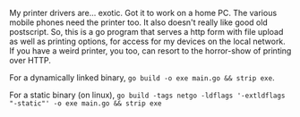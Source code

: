 My printer drivers are... exotic. Got it to work on a home PC. The various mobile phones need the printer too. It also doesn't really like good old postscript. So, this is a go program that serves a http form with file upload as well as printing options, for access for my devices on the local network. If you have a weird printer, you too, can resort to the horror-show of printing over HTTP.

For a dynamically linked binary, `go build -o exe main.go && strip exe`.

For a static binary (on linux), `go build -tags netgo -ldflags '-extldflags "-static"' -o exe main.go && strip exe`

